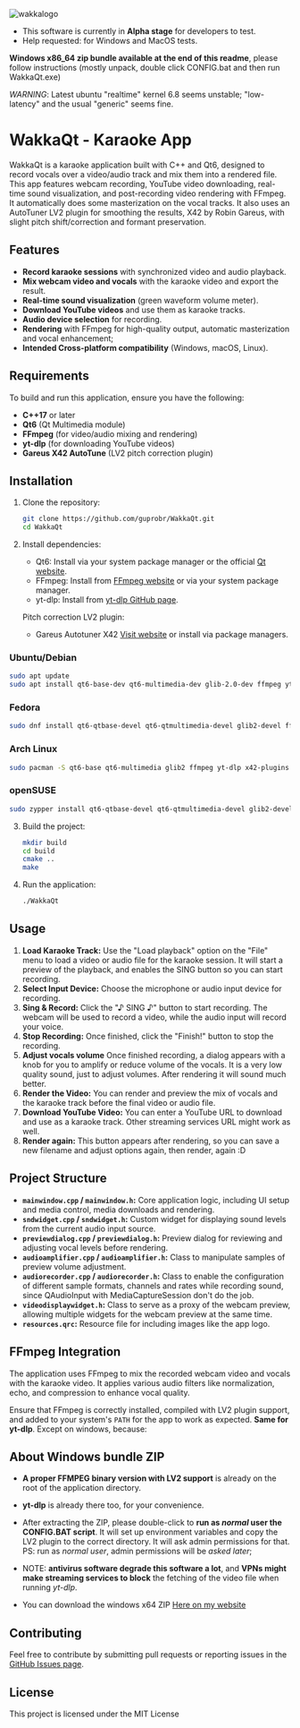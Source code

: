 
![wakkalogo](https://github.com/user-attachments/assets/0dc389ce-0678-4eaf-a888-04ba306ff2b4)

- This software is currently in **Alpha stage** for developers to test. 
- Help requested: for Windows and MacOS tests. 

**Windows x86_64 zip bundle available at the end of this readme**, please follow instructions (mostly unpack, double click CONFIG.bat and then run WakkaQt.exe)

*WARNING*:  Latest ubuntu "realtime" kernel 6.8 seems unstable; "low-latency" and the usual "generic" seems fine.

# WakkaQt - Karaoke App

WakkaQt is a karaoke application built with C++ and Qt6, designed to record vocals over a video/audio track and mix them into a rendered file. This app features webcam recording, YouTube video downloading, real-time sound visualization, and post-recording video rendering with FFmpeg. It automatically does some masterization on the vocal tracks. It also uses an AutoTuner LV2 plugin for smoothing the results, X42 by Robin Gareus, with slight pitch shift/correction and formant preservation.

## Features

- **Record karaoke sessions** with synchronized video and audio playback.
- **Mix webcam video and vocals** with the karaoke video and export the result.
- **Real-time sound visualization** (green waveform volume meter).
- **Download YouTube videos** and use them as karaoke tracks.
- **Audio device selection** for recording.
- **Rendering** with FFmpeg for high-quality output, automatic masterization and vocal enhancement;
- **Intended Cross-platform compatibility** (Windows, macOS, Linux).

## Requirements

To build and run this application, ensure you have the following:

- **C++17** or later
- **Qt6** (Qt Multimedia module)
- **FFmpeg** (for video/audio mixing and rendering)
- **yt-dlp** (for downloading YouTube videos)
- **Gareus X42 AutoTune** (LV2 pitch correction plugin)

## Installation

1. Clone the repository:

    ```bash
    git clone https://github.com/guprobr/WakkaQt.git
    cd WakkaQt
    ```

2. Install dependencies:
   
    - Qt6: Install via your system package manager or the official [Qt website](https://www.qt.io/).
    - FFmpeg: Install from [FFmpeg website](https://ffmpeg.org/) or via your system package manager.
    - yt-dlp: Install from [yt-dlp GitHub page](https://github.com/yt-dlp/yt-dlp).

    Pitch correction LV2 plugin:
    - Gareus Autotuner X42 [Visit website](https://x42-plugins.com/x42/x42-autotune) or install via package managers.
  
### Ubuntu/Debian
```bash
sudo apt update
sudo apt install qt6-base-dev qt6-multimedia-dev glib-2.0-dev ffmpeg yt-dlp x42-plugins
```

### Fedora
```bash
sudo dnf install qt6-qtbase-devel qt6-qtmultimedia-devel glib2-devel ffmpeg yt-dlp lv2-x42-plugins
```

### Arch Linux
```bash
sudo pacman -S qt6-base qt6-multimedia glib2 ffmpeg yt-dlp x42-plugins
```

### openSUSE
```bash
sudo zypper install qt6-qtbase-devel qt6-qtmultimedia-devel glib2-devel ffmpeg yt-dlp x42-plugins
```

3. Build the project:

    ```bash
    mkdir build
    cd build
    cmake ..
    make
    ```

4. Run the application:

    ```bash
    ./WakkaQt
    ```

## Usage

1. **Load Karaoke Track:** Use the "Load playback" option on the "File" menu to load a video or audio file for the karaoke session. It will start a preview of the playback, and enables the SING button so you can start recording.
2. **Select Input Device:** Choose the microphone or audio input device for recording.
3. **Sing & Record:** Click the "♪ SING ♪" button to start recording. The webcam will be used to record a video, while the audio input will record your voice.
4. **Stop Recording:** Once finished, click the "Finish!" button to stop the recording.
5. **Adjust vocals volume** Once finished recording, a dialog appears with a knob for you to amplify or reduce volume of the vocals. It is a very low quality sound, just to adjust volumes. After rendering it will sound much better.
6. **Render the Video:** You can render and preview the mix of vocals and the karaoke track before the final video or audio file.
7. **Download YouTube Video:** You can enter a YouTube URL to download and use as a karaoke track. Other streaming services URL might work as well.
8. **Render again:** This button appears after rendering, so you can save a new filename and adjust options again, then render, again :D

## Project Structure

- **`mainwindow.cpp` / `mainwindow.h`:** Core application logic, including UI setup and media control, media downloads and rendering.
- **`sndwidget.cpp` / `sndwidget.h`:** Custom widget for displaying sound levels from the current audio input source.
- **`previewdialog.cpp` / `previewdialog.h`:** Preview dialog for reviewing and adjusting vocal levels before rendering.
- **`audioamplifier.cpp` / `audioamplifier.h`:** Class to manipulate samples of preview volume adjustment.
- **`audiorecorder.cpp` / `audiorecorder.h`:** Class to enable the configuration of different sample formats, channels and rates while recording sound, since QAudioInput with MediaCaptureSession don't do the job.
- **`videodisplaywidget.h`:** Class to serve as a proxy of the webcam preview, allowing multiple widgets for the webcam preview at the same time.
- **`resources.qrc`:** Resource file for including images like the app logo.

## FFmpeg Integration

The application uses FFmpeg to mix the recorded webcam video and vocals with the karaoke video. It applies various audio filters like normalization, echo, and compression to enhance vocal quality.

Ensure that FFmpeg is correctly installed, compiled with LV2 plugin support, and added to your system's `PATH` for the app to work as expected. **Same for yt-dlp**. Except on windows, because:

## About Windows bundle ZIP

  - **A proper FFMPEG binary version with LV2 support** is already on the root of the application directory.
  - **yt-dlp** is already there too, for your convenience.
  - After extracting the ZIP, please double-click to **run as _normal_ user the CONFIG.BAT script**. It will set up environment variables and copy the LV2 plugin to the correct directory. It will ask admin permissions for that. PS: run as _normal user_, admin permissions will be _asked later_;
  - NOTE: **antivirus software degrade this software a lot**, and **VPNs might make streaming services to block** the fetching of the video file when running *yt-dlp*.
    
  - You can download the windows x64 ZIP [Here on my website](https://gu.pro.br/WakkaQt-mswinX64.zip)

## Contributing

Feel free to contribute by submitting pull requests or reporting issues in the [GitHub Issues page](https://github.com/guprobr/WakkaQt/issues).

## License

This project is licensed under the MIT License

